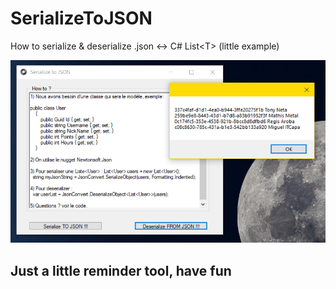 # SerializeToJSON
How to serialize &amp; deserialize .json &lt;-> C# List&lt;T>  (little example)

![Alt Screenshot](img/SerializeToJSON.PNG?raw=true "Screenshot")

## Just a little reminder tool, have fun
